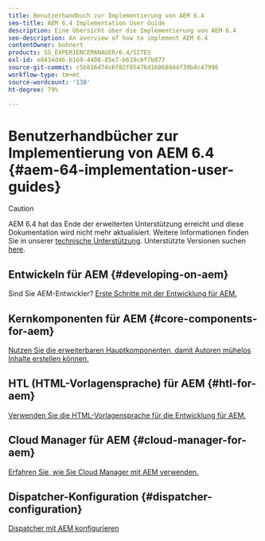```yaml
---
title: Benutzerhandbuch zur Implementierung von AEM 6.4
seo-title: AEM 6.4 Implementation User Guide
description: Eine Übersicht über die Implementierung von AEM 6.4
seo-description: An overview of how to implement AEM 6.4
contentOwner: bohnert
products: SG_EXPERIENCEMANAGER/6.4/SITES
exl-id: e8434d46-b169-4408-85e7-b619c6f7b877
source-git-commit: c5b816d74c6f02f85476d16868844f39b4c47996
workflow-type: tm+mt
source-wordcount: '138'
ht-degree: 79%

---
```


# Benutzerhandbücher zur Implementierung von AEM 6.4 {#aem-64-implementation-user-guides}

>[!CAUTION]
>
>AEM 6.4 hat das Ende der erweiterten Unterstützung erreicht und diese Dokumentation wird nicht mehr aktualisiert. Weitere Informationen finden Sie in unserer [technische Unterstützung](https://helpx.adobe.com/de/support/programs/eol-matrix.html). Unterstützte Versionen suchen [here](https://experienceleague.adobe.com/docs/?lang=de).

## Entwickeln für AEM {#developing-on-aem}

Sind Sie AEM-Entwickler? [Erste Schritte mit der Entwicklung für AEM.](/help/sites-developing/home.md)

## Kernkomponenten für AEM {#core-components-for-aem}

[Nutzen Sie die erweiterbaren Hauptkomponenten, damit Autoren mühelos Inhalte erstellen können.](https://experienceleague.adobe.com/docs/experience-manager-core-components/using/introduction.html?lang=de)

## HTL (HTML-Vorlagensprache) für AEM {#htl-for-aem}

[Verwenden Sie die HTML-Vorlagensprache für die Entwicklung für AEM.](https://experienceleague.adobe.com/docs/experience-manager-htl/using/overview.html?lang=de)

## Cloud Manager für AEM {#cloud-manager-for-aem}

[Erfahren Sie, wie Sie Cloud Manager mit AEM verwenden.](https://experienceleague.adobe.com/docs/experience-manager-cloud-manager/using/introduction-to-cloud-manager.html?lang=de)

## Dispatcher-Konfiguration {#dispatcher-configuration}

[Dispatcher mit AEM konfigurieren](https://experienceleague.adobe.com/docs/experience-manager-dispatcher/using/dispatcher.html?lang=de)
